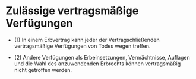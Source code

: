 # Zulässige vertragsmäßige Verfügungen

- (1) In einem Erbvertrag kann jeder der Vertragschließenden vertragsmäßige Verfügungen von Todes wegen treffen.

- (2) Andere Verfügungen als Erbeinsetzungen, Vermächtnisse, Auflagen und die Wahl des anzuwendenden Erbrechts können vertragsmäßig nicht getroffen werden.


